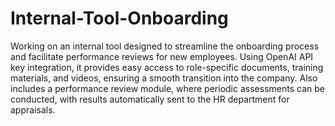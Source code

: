 # Internal-Tool-Onboarding

Working on an internal tool designed to streamline the onboarding process and facilitate performance reviews for new employees.
Using OpenAI API key integration, it provides easy access to role-specific documents, training materials, and videos, ensuring a smooth transition into the company.
Also includes a performance review module, where periodic assessments can be conducted, with results automatically sent to the HR department for appraisals.
